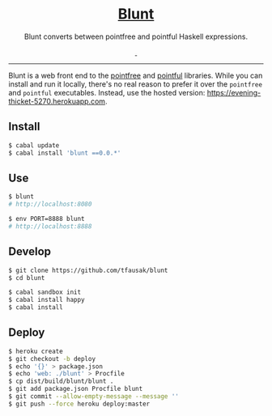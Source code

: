 <h1 align="center">
    <a href="https://github.com/tfausak/blunt">
        Blunt
    </a>
</h1>

<p align="center">
    Blunt converts between pointfree and pointful Haskell expressions.
</p>

<p align="center">
    <a href="https://hackage.haskell.org/package/blunt">
        <img alt="" src="https://img.shields.io/hackage/v/blunt.svg">
    </a>
    <a href="http://packdeps.haskellers.com/feed?needle=blunt">
        <img alt="" src="https://img.shields.io/hackage-deps/v/blunt.svg">
    </a>
</p>

<hr>

Blunt is a web front end to the [pointfree][] and [pointful][] libraries. While
you can install and run it locally, there's no real reason to prefer it over
the `pointfree` and `pointful` executables. Instead, use the hosted version:
<https://evening-thicket-5270.herokuapp.com>.

## Install

``` sh
$ cabal update
$ cabal install 'blunt ==0.0.*'
```

## Use

``` sh
$ blunt
# http://localhost:8080

$ env PORT=8888 blunt
# http://localhost:8888
```

## Develop

``` sh
$ git clone https://github.com/tfausak/blunt
$ cd blunt

$ cabal sandbox init
$ cabal install happy
$ cabal install
```

## Deploy

``` sh
$ heroku create
$ git checkout -b deploy
$ echo '{}' > package.json
$ echo 'web: ./blunt' > Procfile
$ cp dist/build/blunt/blunt .
$ git add package.json Procfile blunt
$ git commit --allow-empty-message --message ''
$ git push --force heroku deploy:master
```

[pointfree]: http://hackage.haskell.org/package/pointfree
[pointful]: http://hackage.haskell.org/package/pointful
